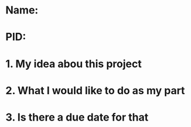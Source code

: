 # Name: 
# PID:

# 1. My idea abou this project

# 2. What I would like to do as my part

# 3. Is there a due date for that